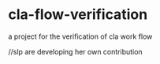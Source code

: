 # cla-flow-verification
a project for the verification of cla work flow


//slp are developing her own contribution 
